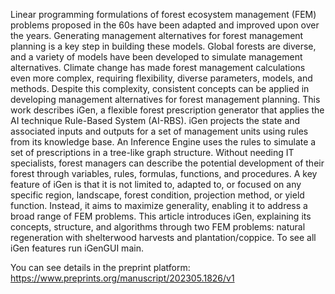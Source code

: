 ﻿
Linear programming formulations of forest ecosystem management (FEM) problems proposed in the 60s have been adapted and improved upon over the years. Generating management alternatives for forest management planning is a key step in building these models. Global forests are diverse, and a variety of models have been developed to simulate management alternatives. Climate change has made forest management calculations even more complex, requiring flexibility, diverse parameters, models, and methods. Despite this complexity, consistent concepts can be applied in developing management alternatives for forest management planning. This work describes iGen, a flexible forest prescription generator that applies the AI technique Rule-Based System (AI-RBS). iGen projects the state and associated inputs and outputs for a set of management units using rules from its knowledge base. An Inference Engine uses the rules to simulate a set of prescriptions in a tree-like graph structure. Without needing IT specialists, forest managers can describe the potential development of their forest through variables, rules, formulas, functions, and procedures. A key feature of iGen is that it is not limited to, adapted to, or focused on any specific region, landscape, forest condition, projection method, or yield function. Instead, it aims to maximize generality, enabling it to address a broad range of FEM problems. This article introduces iGen, explaining its concepts, structure, and algorithms through two FEM problems: natural regeneration with shelterwood harvests and plantation/coppice.
To see all iGen features run iGenGUI main.

You can see details in the preprint platform: <https://www.preprints.org/manuscript/202305.1826/v1> 
